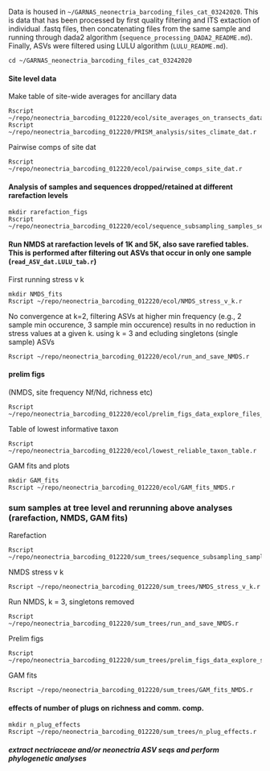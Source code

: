 

Data is housed in `~/GARNAS_neonectria_barcoding_files_cat_03242020`.
This is data that has been processed by first quality filtering and ITS extaction of individual .fastq files, then concatenating files from the same sample and running through dada2 algorithm (`sequence_processing_DADA2_README.md`). Finally, ASVs were filtered using LULU algorithm (`LULU_README.md`).
```
cd ~/GARNAS_neonectria_barcoding_files_cat_03242020
```
#### Site level data
Make table of site-wide averages for ancillary data
```
Rscript ~/repo/neonectria_barcoding_012220/ecol/site_averages_on_transects_data.r
Rscript ~/repo/neonectria_barcoding_012220/PRISM_analysis/sites_climate_dat.r
```
Pairwise comps of site dat
```
Rscript ~/repo/neonectria_barcoding_012220/ecol/pairwise_comps_site_dat.r
```
#### Analysis of samples and sequences dropped/retained at different rarefaction levels
```
mkdir rarefaction_figs
Rscript ~/repo/neonectria_barcoding_012220/ecol/sequence_subsampling_samples_seqs_dropped.r
```
#### Run NMDS at rarefaction levels of 1K and 5K, also save rarefied tables. This is performed after filtering out ASVs that occur in only one sample (`read_ASV_dat.LULU_tab.r`)
First running stress v k
```
mkdir NMDS_fits
Rscript ~/repo/neonectria_barcoding_012220/ecol/NMDS_stress_v_k.r
```
No convergence at k=2, filtering ASVs at higher min frequency (e.g., 2 sample min occurence, 3 sample min occurence) results in no reduction in stress values at a given k. using k = 3 and ecluding singletons (single sample) ASVs
```
Rscript ~/repo/neonectria_barcoding_012220/ecol/run_and_save_NMDS.r
```
#### prelim figs
(NMDS, site frequency Nf/Nd, richness etc)
```
Rscript ~/repo/neonectria_barcoding_012220/ecol/prelim_figs_data_explore_files_cat.r
```
Table of lowest informative taxon
```
Rscript ~/repo/neonectria_barcoding_012220/ecol/lowest_reliable_taxon_table.r
```
GAM fits and plots
```
mkdir GAM_fits
Rscript ~/repo/neonectria_barcoding_012220/ecol/GAM_fits_NMDS.r
```

### sum samples at tree level and rerunning above analyses (rarefaction, NMDS, GAM fits)
Rarefaction
```
Rscript ~/repo/neonectria_barcoding_012220/sum_trees/sequence_subsampling_samples_seqs_dropped.r
```
NMDS stress v k
```
Rscript ~/repo/neonectria_barcoding_012220/sum_trees/NMDS_stress_v_k.r
```
Run NMDS, k = 3, singletons removed
```
Rscript ~/repo/neonectria_barcoding_012220/sum_trees/run_and_save_NMDS.r
```
Prelim figs
```
Rscript ~/repo/neonectria_barcoding_012220/sum_trees/prelim_figs_data_explore_sum_trees.r
```
GAM fits
```
Rscript ~/repo/neonectria_barcoding_012220/sum_trees/GAM_fits_NMDS.r
```

#### effects of number of plugs on richness and comm. comp.

```
mkdir n_plug_effects
Rscript ~/repo/neonectria_barcoding_012220/sum_trees/n_plug_effects.r
```


##### extract nectriaceae and/or neonectria ASV seqs and perform phylogenetic analyses

